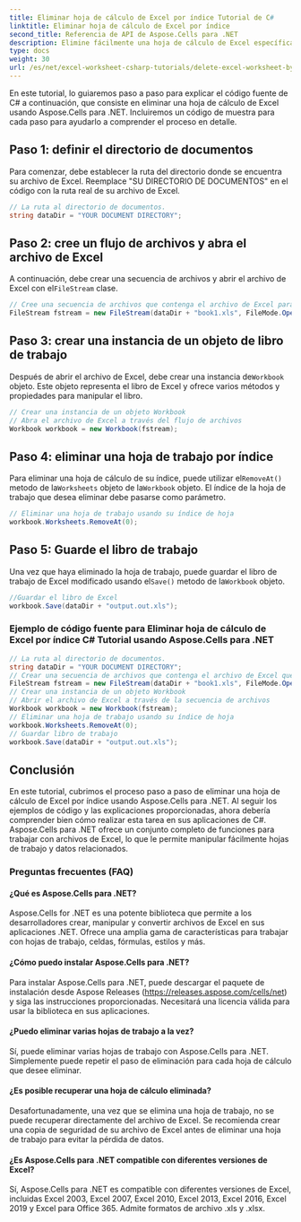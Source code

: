 ```yaml
---
title: Eliminar hoja de cálculo de Excel por índice Tutorial de C#
linktitle: Eliminar hoja de cálculo de Excel por índice
second_title: Referencia de API de Aspose.Cells para .NET
description: Elimine fácilmente una hoja de cálculo de Excel específica con Aspose.Cells para .NET. Tutorial detallado con ejemplos de código.
type: docs
weight: 30
url: /es/net/excel-worksheet-csharp-tutorials/delete-excel-worksheet-by-index-csharp-tutorial/
---
```

En este tutorial, lo guiaremos paso a paso para explicar el código fuente de C# a continuación, que consiste en eliminar una hoja de cálculo de Excel usando Aspose.Cells para .NET. Incluiremos un código de muestra para cada paso para ayudarlo a comprender el proceso en detalle.

## Paso 1: definir el directorio de documentos

Para comenzar, debe establecer la ruta del directorio donde se encuentra su archivo de Excel. Reemplace "SU DIRECTORIO DE DOCUMENTOS" en el código con la ruta real de su archivo de Excel.

```csharp
// La ruta al directorio de documentos.
string dataDir = "YOUR DOCUMENT DIRECTORY";
```

## Paso 2: cree un flujo de archivos y abra el archivo de Excel

 A continuación, debe crear una secuencia de archivos y abrir el archivo de Excel con el`FileStream` clase.

```csharp
// Cree una secuencia de archivos que contenga el archivo de Excel para abrir
FileStream fstream = new FileStream(dataDir + "book1.xls", FileMode.Open);
```

## Paso 3: crear una instancia de un objeto de libro de trabajo

 Después de abrir el archivo de Excel, debe crear una instancia de`Workbook` objeto. Este objeto representa el libro de Excel y ofrece varios métodos y propiedades para manipular el libro.

```csharp
// Crear una instancia de un objeto Workbook
// Abra el archivo de Excel a través del flujo de archivos
Workbook workbook = new Workbook(fstream);
```

## Paso 4: eliminar una hoja de trabajo por índice

 Para eliminar una hoja de cálculo de su índice, puede utilizar el`RemoveAt()` metodo de la`Worksheets` objeto de la`Workbook` objeto. El índice de la hoja de trabajo que desea eliminar debe pasarse como parámetro.

```csharp
// Eliminar una hoja de trabajo usando su índice de hoja
workbook.Worksheets.RemoveAt(0);
```

## Paso 5: Guarde el libro de trabajo

 Una vez que haya eliminado la hoja de trabajo, puede guardar el libro de trabajo de Excel modificado usando el`Save()` metodo de la`Workbook` objeto.

```csharp
//Guardar el libro de Excel
workbook.Save(dataDir + "output.out.xls");
```


### Ejemplo de código fuente para Eliminar hoja de cálculo de Excel por índice C# Tutorial usando Aspose.Cells para .NET 
```csharp
// La ruta al directorio de documentos.
string dataDir = "YOUR DOCUMENT DIRECTORY";
// Crear una secuencia de archivos que contenga el archivo de Excel que se abrirá
FileStream fstream = new FileStream(dataDir + "book1.xls", FileMode.Open);
// Crear una instancia de un objeto Workbook
// Abrir el archivo de Excel a través de la secuencia de archivos
Workbook workbook = new Workbook(fstream);
// Eliminar una hoja de trabajo usando su índice de hoja
workbook.Worksheets.RemoveAt(0);
// Guardar libro de trabajo
workbook.Save(dataDir + "output.out.xls");
```

## Conclusión

En este tutorial, cubrimos el proceso paso a paso de eliminar una hoja de cálculo de Excel por índice usando Aspose.Cells para .NET. Al seguir los ejemplos de código y las explicaciones proporcionadas, ahora debería comprender bien cómo realizar esta tarea en sus aplicaciones de C#. Aspose.Cells para .NET ofrece un conjunto completo de funciones para trabajar con archivos de Excel, lo que le permite manipular fácilmente hojas de trabajo y datos relacionados.

### Preguntas frecuentes (FAQ)

#### ¿Qué es Aspose.Cells para .NET?

Aspose.Cells for .NET es una potente biblioteca que permite a los desarrolladores crear, manipular y convertir archivos de Excel en sus aplicaciones .NET. Ofrece una amplia gama de características para trabajar con hojas de trabajo, celdas, fórmulas, estilos y más.

#### ¿Cómo puedo instalar Aspose.Cells para .NET?

Para instalar Aspose.Cells para .NET, puede descargar el paquete de instalación desde Aspose Releases (https://releases.aspose.com/cells/net) y siga las instrucciones proporcionadas. Necesitará una licencia válida para usar la biblioteca en sus aplicaciones.

#### ¿Puedo eliminar varias hojas de trabajo a la vez?

Sí, puede eliminar varias hojas de trabajo con Aspose.Cells para .NET. Simplemente puede repetir el paso de eliminación para cada hoja de cálculo que desee eliminar.

#### ¿Es posible recuperar una hoja de cálculo eliminada?

Desafortunadamente, una vez que se elimina una hoja de trabajo, no se puede recuperar directamente del archivo de Excel. Se recomienda crear una copia de seguridad de su archivo de Excel antes de eliminar una hoja de trabajo para evitar la pérdida de datos.

#### ¿Es Aspose.Cells para .NET compatible con diferentes versiones de Excel?

Sí, Aspose.Cells para .NET es compatible con diferentes versiones de Excel, incluidas Excel 2003, Excel 2007, Excel 2010, Excel 2013, Excel 2016, Excel 2019 y Excel para Office 365. Admite formatos de archivo .xls y .xlsx.